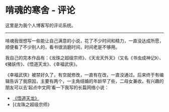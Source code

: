 # 啃魂的寒舍 - 评论

这里是为我个人博客写的评论系统。

------

啃魂我很想写一些能让自己满意的小说，花了不少时间和精力，一直没达成所愿，顺便看了不少别人的，看书很消磨时间，时间老是不够用。

我自己的完本作品有：《龙珠之超级宗师》、《天龙天外天》（又名《书虫成神记》）、《猪妖传》、《悟道天龙》、《幸福武侠》。

《幸福武侠》被禁好久了，有空就修改，一直有在改，一直没通过。后来终于有编辑告诉了我原因，主要有两个，一主角结婚的年龄早了些，二母女兼收。有兴趣的朋友可以去‘起点中文网’看一下我写的长篇网络小说：

-   [《悟道天龙》](https://book.qidian.com/info/3077613/)
-   [《龙珠之超级宗师》